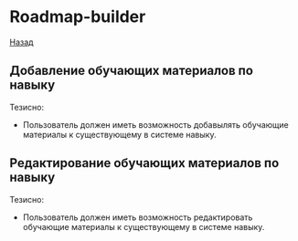 # Roadmap-builder
[Назад](/vision/README.md)
## Добавление обучающих материалов по навыку
Тезисно:
- Пользователь должен иметь возможность добавылять обучающие материалы к существующему в системе навыку.


## Редактирование обучающих материалов по навыку
Тезисно:
- Пользователь должен иметь возможность редактировать обучающие материалы к существующему в системе навыку.


